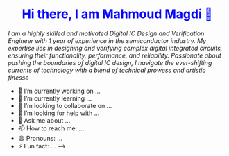 # <h1 align="center"><span style="color:blue;">Hi there, I am Mahmoud Magdi 👋</span></h1>



*I am a highly skilled and motivated Digital IC Design and Verification Engineer with 1 year of experience in the semiconductor industry. My expertise lies in designing and verifying complex digital integrated circuits, ensuring their functionality, performance, and reliability. Passionate about pushing the boundaries of digital IC design, I navigate the ever-shifting currents of technology with a blend of technical prowess and artistic finesse*

- 🔭 I’m currently working on ...
- 🌱 I’m currently learning ...
- 👯 I’m looking to collaborate on ...
- 🤔 I’m looking for help with ...
- 💬 Ask me about ...
- 📫 How to reach me: ...
- 😄 Pronouns: ...
- ⚡ Fun fact: ...
-->
